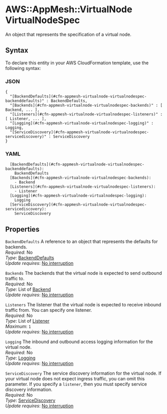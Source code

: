 # AWS::AppMesh::VirtualNode VirtualNodeSpec<a name="aws-properties-appmesh-virtualnode-virtualnodespec"></a>

An object that represents the specification of a virtual node\.

## Syntax<a name="aws-properties-appmesh-virtualnode-virtualnodespec-syntax"></a>

To declare this entity in your AWS CloudFormation template, use the following syntax:

### JSON<a name="aws-properties-appmesh-virtualnode-virtualnodespec-syntax.json"></a>

```
{
  "[BackendDefaults](#cfn-appmesh-virtualnode-virtualnodespec-backenddefaults)" : BackendDefaults,
  "[Backends](#cfn-appmesh-virtualnode-virtualnodespec-backends)" : [ Backend, ... ],
  "[Listeners](#cfn-appmesh-virtualnode-virtualnodespec-listeners)" : [ Listener, ... ],
  "[Logging](#cfn-appmesh-virtualnode-virtualnodespec-logging)" : Logging,
  "[ServiceDiscovery](#cfn-appmesh-virtualnode-virtualnodespec-servicediscovery)" : ServiceDiscovery
}
```

### YAML<a name="aws-properties-appmesh-virtualnode-virtualnodespec-syntax.yaml"></a>

```
  [BackendDefaults](#cfn-appmesh-virtualnode-virtualnodespec-backenddefaults): 
    BackendDefaults
  [Backends](#cfn-appmesh-virtualnode-virtualnodespec-backends): 
    - Backend
  [Listeners](#cfn-appmesh-virtualnode-virtualnodespec-listeners): 
    - Listener
  [Logging](#cfn-appmesh-virtualnode-virtualnodespec-logging): 
    Logging
  [ServiceDiscovery](#cfn-appmesh-virtualnode-virtualnodespec-servicediscovery): 
    ServiceDiscovery
```

## Properties<a name="aws-properties-appmesh-virtualnode-virtualnodespec-properties"></a>

`BackendDefaults`  <a name="cfn-appmesh-virtualnode-virtualnodespec-backenddefaults"></a>
A reference to an object that represents the defaults for backends\.  
*Required*: No  
*Type*: [BackendDefaults](aws-properties-appmesh-virtualnode-backenddefaults.md)  
*Update requires*: [No interruption](https://docs.aws.amazon.com/AWSCloudFormation/latest/UserGuide/using-cfn-updating-stacks-update-behaviors.html#update-no-interrupt)

`Backends`  <a name="cfn-appmesh-virtualnode-virtualnodespec-backends"></a>
The backends that the virtual node is expected to send outbound traffic to\.  
*Required*: No  
*Type*: List of [Backend](aws-properties-appmesh-virtualnode-backend.md)  
*Update requires*: [No interruption](https://docs.aws.amazon.com/AWSCloudFormation/latest/UserGuide/using-cfn-updating-stacks-update-behaviors.html#update-no-interrupt)

`Listeners`  <a name="cfn-appmesh-virtualnode-virtualnodespec-listeners"></a>
The listener that the virtual node is expected to receive inbound traffic from\. You can specify one listener\.  
*Required*: No  
*Type*: List of [Listener](aws-properties-appmesh-virtualnode-listener.md)  
*Maximum*: `1`  
*Update requires*: [No interruption](https://docs.aws.amazon.com/AWSCloudFormation/latest/UserGuide/using-cfn-updating-stacks-update-behaviors.html#update-no-interrupt)

`Logging`  <a name="cfn-appmesh-virtualnode-virtualnodespec-logging"></a>
The inbound and outbound access logging information for the virtual node\.  
*Required*: No  
*Type*: [Logging](aws-properties-appmesh-virtualnode-logging.md)  
*Update requires*: [No interruption](https://docs.aws.amazon.com/AWSCloudFormation/latest/UserGuide/using-cfn-updating-stacks-update-behaviors.html#update-no-interrupt)

`ServiceDiscovery`  <a name="cfn-appmesh-virtualnode-virtualnodespec-servicediscovery"></a>
The service discovery information for the virtual node\. If your virtual node does not expect ingress traffic, you can omit this parameter\. If you specify a `listener`, then you must specify service discovery information\.  
*Required*: No  
*Type*: [ServiceDiscovery](aws-properties-appmesh-virtualnode-servicediscovery.md)  
*Update requires*: [No interruption](https://docs.aws.amazon.com/AWSCloudFormation/latest/UserGuide/using-cfn-updating-stacks-update-behaviors.html#update-no-interrupt)